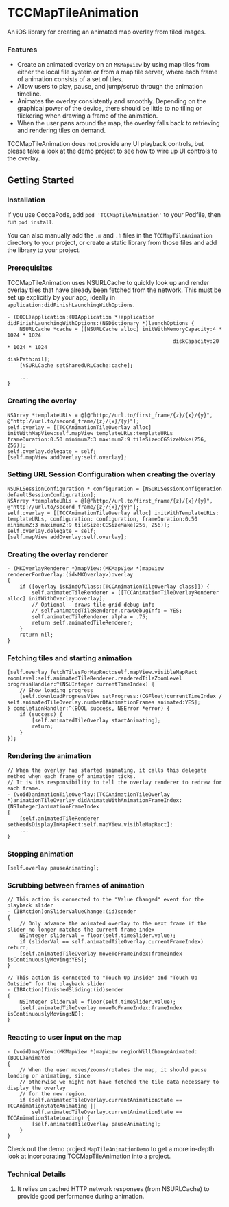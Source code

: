 TCCMapTileAnimation
=======================

An iOS library for creating an animated map overlay from tiled images.

### Features ###
* Create an animated overlay on an `MKMapView` by using map tiles from either the local file system or from a map tile server, where each frame of animation consists of a set of tiles.
* Allow users to play, pause, and jump/scrub through the animation timeline.
* Animates the overlay consistently and smoothly. Depending on the graphical power of the device, there should be little to no tiling or flickering when drawing a frame of the animation.
* When the user pans around the map, the overlay falls back to retrieving and rendering tiles on demand.

TCCMapTileAnimation does not provide any UI playback controls, but please take a look at the demo project to see how to wire up UI controls to the overlay.

Getting Started
---------------

### Installation ###
If you use CocoaPods, add `pod 'TCCMapTileAnimation'` to your Podfile, then run `pod install`.

You can also manually add the `.m` and `.h` files in the `TCCMapTileAnimation` directory to your project, or create a static library from those files and add the library to your project.

### Prerequisites ###

TCCMapTileAnimation uses NSURLCache to quickly look up and render overlay tiles that have already been fetched from the network. This must be set up explicitly by your app, ideally in `application:didFinishLaunchingWithOptions`.

	- (BOOL)application:(UIApplication *)application didFinishLaunchingWithOptions:(NSDictionary *)launchOptions {
	    NSURLCache *cache = [[NSURLCache alloc] initWithMemoryCapacity:4 * 1024 * 1024
	                                                      diskCapacity:20 * 1024 * 1024
	                                                          diskPath:nil];
	    [NSURLCache setSharedURLCache:cache];
	    
	    ...
	}

### Creating the overlay ###

	NSArray *templateURLs = @[@"http://url.to/first_frame/{z}/{x}/{y}", @"http://url.to/second_frame/{z}/{x}/{y}"];
	self.overlay = [[TCCAnimationTileOverlay alloc] initWithMapView:self.mapView templateURLs:templateURLs frameDuration:0.50 minimumZ:3 maximumZ:9 tileSize:CGSizeMake(256, 256)];
	self.overlay.delegate = self;
	[self.mapView addOverlay:self.overlay];
	
	
### Setting URL Session Configuration when creating the overlay ###

	NSURLSessionConfiguration * configuration = [NSURLSessionConfiguration defaultSessionConfiguration];
	NSArray *templateURLs = @[@"http://url.to/first_frame/{z}/{x}/{y}", @"http://url.to/second_frame/{z}/{x}/{y}"];
	self.overlay = [[TCCAnimationTileOverlay alloc] initWithTemplateURLs: templateURLs, configuration: configuration, frameDuration:0.50 minimumZ:3 maximumZ:9 tileSize:CGSizeMake(256, 256)];
	self.overlay.delegate = self;
	[self.mapView addOverlay:self.overlay];

### Creating the overlay renderer ###

	- (MKOverlayRenderer *)mapView:(MKMapView *)mapView rendererForOverlay:(id<MKOverlay>)overlay
	{
		if ([overlay isKindOfClass:[TCCAnimationTileOverlay class]]) {
	        self.animatedTileRenderer = [[TCCAnimationTileOverlayRenderer alloc] initWithOverlay:overlay];
	        // Optional - draws tile grid debug info
	        // self.animatedTileRenderer.drawDebugInfo = YES;
	        self.animatedTileRenderer.alpha = .75;
	        return self.animatedTileRenderer;
		}
		return nil;
	}

### Fetching tiles and starting animation ###

	[self.overlay fetchTilesForMapRect:self.mapView.visibleMapRect zoomLevel:self.animatedTileRenderer.renderedTileZoomLevel progressHandler:^(NSUInteger currentTimeIndex) {
        // Show loading progress
		[self.downloadProgressView setProgress:(CGFloat)currentTimeIndex / self.animatedTileOverlay.numberOfAnimationFrames animated:YES];
	} completionHandler:^(BOOL success, NSError *error) {
		if (success) {
			[self.animatedTileOverlay startAnimating];
            return;
		}
	}];

### Rendering the animation ###

	// When the overlay has started animating, it calls this delegate method when each frame of animation ticks.
	// It is its responsibility to tell the overlay renderer to redraw for each frame.
	- (void)animationTileOverlay:(TCCAnimationTileOverlay *)animationTileOverlay didAnimateWithAnimationFrameIndex:(NSInteger)animationFrameIndex
	{
		[self.animatedTileRenderer setNeedsDisplayInMapRect:self.mapView.visibleMapRect];
		...    
	}

### Stopping animation ###

	[self.overlay pauseAnimating];

### Scrubbing between frames of animation ###

	// This action is connected to the "Value Changed" event for the playback slider
	- (IBAction)onSliderValueChange:(id)sender
	{
	    // Only advance the animated overlay to the next frame if the slider no longer matches the current frame index
		NSInteger sliderVal = floor(self.timeSlider.value);
	    if (sliderVal == self.animatedTileOverlay.currentFrameIndex) return;
	    [self.animatedTileOverlay moveToFrameIndex:frameIndex isContinuouslyMoving:YES];
	}

	// This action is connected to "Touch Up Inside" and "Touch Up Outside" for the playback slider
	- (IBAction)finishedSliding:(id)sender
	{
	    NSInteger sliderVal = floor(self.timeSlider.value);
	    [self.animatedTileOverlay moveToFrameIndex:frameIndex isContinuouslyMoving:NO];
	}

### Reacting to user input on the map ###

	- (void)mapView:(MKMapView *)mapView regionWillChangeAnimated:(BOOL)animated
	{
	    // When the user moves/zooms/rotates the map, it should pause loading or animating, since
	    // otherwise we might not have fetched the tile data necessary to display the overlay
	    // for the new region.
	    if (self.animatedTileOverlay.currentAnimationState == TCCAnimationStateAnimating ||
	        self.animatedTileOverlay.currentAnimationState == TCCAnimationStateLoading) {
	        [self.animatedTileOverlay pauseAnimating];
	    }
	}

Check out the demo project `MapTileAnimationDemo` to get a more in-depth look at incorporating TCCMapTileAnimation into a project.

### Technical Details ###
1. It relies on cached HTTP network responses (from NSURLCache) to provide good performance during animation.

